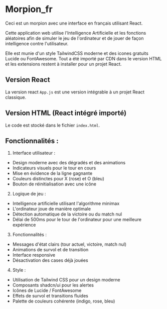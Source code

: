 # Morpion_fr
Ceci est un morpion avec une interface en français utilisant React.

Cette application web utilise l'Intelligence Artificielle et les fonctions aléatoires afin de simuler le jeu de l'ordinateur et de jouer de façon intelligence contre l'utilisateur.

Elle est munie d'un style TailwindCSS moderne et des icones gratuits Lucide ou FontAwesome. Tout a été importé par CDN dans le version HTML et les extensions restent à installer pour un projet React.

## Version React
La version react `App.js` est une version intégrable à un projet React classique.


## Version HTML (React intégré importé)
Le code est stocké dans le fichier `index.html`.

## Fonctionnalités :
1. Interface utilisateur :
- Design moderne avec des dégradés et des animations
- Indicateurs visuels pour le tour en cours
- Mise en évidence de la ligne gagnante
- Couleurs distinctes pour X (rose) et O (bleu)
- Bouton de réinitialisation avec une icône


2. Logique de jeu :
- Intelligence artificielle utilisant l'algorithme minimax
- L'ordinateur joue de manière optimale
- Détection automatique de la victoire ou du match nul
- Délai de 500ms pour le tour de l'ordinateur pour une meilleure expérience


3. Fonctionnalités :
- Messages d'état clairs (tour actuel, victoire, match nul)
- Animations de survol et de transition
- Interface responsive
- Désactivation des cases déjà jouées


4. Style :
- Utilisation de Tailwind CSS pour un design moderne
- Composants shadcn/ui pour les alertes
- Icônes de Lucide / FontAwesome
- Effets de survol et transitions fluides
- Palette de couleurs cohérente (indigo, rose, bleu)
